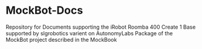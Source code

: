 # MockBot-Docs
Repository for Documents supporting the iRobot Roomba 400 Create 1 Base supported by slgrobotics varient on AutonomyLabs Package of the MockBot project described in the MockBook

